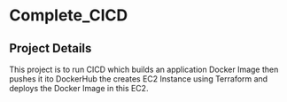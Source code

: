 # Complete_CICD
## Project Details
  This project is to run CICD which builds an application Docker Image then pushes it ito DockerHub the creates EC2 Instance using Terraform and deploys the Docker Image in this EC2.
